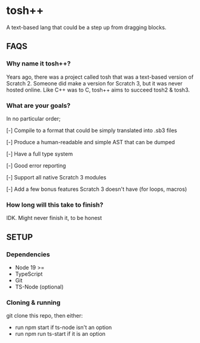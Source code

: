 # tosh++
A text-based lang that could be a step up from dragging blocks.

## FAQS

### Why name it tosh++?
Years ago, there was a project called tosh that was a text-based version of Scratch 2. Someone did make a version for Scratch 3, but it was never hosted online. Like C++ was to C, tosh++ aims to succeed tosh2 & tosh3.

### What are your goals?
In no particular order;

[-] Compile to a format that could be simply translated into .sb3 files

[-] Produce a human-readable and simple AST that can be dumped

[-] Have a full type system 

[-] Good error reporting

[-] Support all native Scratch 3 modules 

[-] Add a few bonus features Scratch 3 doesn't have (for loops, macros)

### How long will this take to finish?
IDK. Might never finish it, to be honest

## SETUP

### Dependencies
- Node 19 >=
- TypeScript
- Git
- TS-Node (optional)

### Cloning & running
git clone this repo, then either:
- run npm start if ts-node isn't an option
- run npm run ts-start if it is an option
